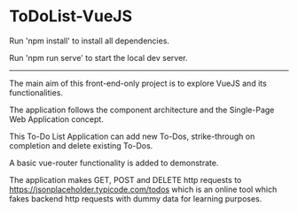 # ToDoList-VueJS

Run 'npm install' to install all dependencies.

Run 'npm run serve' to start the local dev server.

<hr>

The main aim of this front-end-only project is to explore VueJS and its functionalities.

The application follows the component architecture and the Single-Page Web Application concept.

This To-Do List Application can add new To-Dos, strike-through on completion and delete existing To-Dos.

A basic vue-router functionality is added to demonstrate.

The application makes GET, POST and DELETE http requests to https://jsonplaceholder.typicode.com/todos which is an online tool which fakes backend http requests with dummy data for learning purposes.


